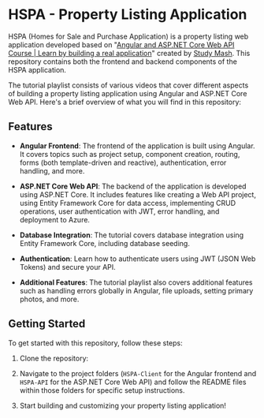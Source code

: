 # HSPA - Property Listing Application

HSPA (Homes for Sale and Purchase Application) is a property listing web application developed based on "[Angular and ASP.NET Core Web API Course | Learn by building a real application](https://www.youtube.com/playlist?list=PL_NVFNExoAxclqXo9fLAeP0G2Qp56Fu8C)" created by [Study Mash](https://www.youtube.com/c/StudyMash). This repository contains both the frontend and backend components of the HSPA application.

The tutorial playlist consists of various videos that cover different aspects of building a property listing application using Angular and ASP.NET Core Web API. Here's a brief overview of what you will find in this repository:

## Features

- **Angular Frontend**: The frontend of the application is built using Angular. It covers topics such as project setup, component creation, routing, forms (both template-driven and reactive), authentication, error handling, and more.

- **ASP.NET Core Web API**: The backend of the application is developed using ASP.NET Core. It includes features like creating a Web API project, using Entity Framework Core for data access, implementing CRUD operations, user authentication with JWT, error handling, and deployment to Azure.

- **Database Integration**: The tutorial covers database integration using Entity Framework Core, including database seeding.

- **Authentication**: Learn how to authenticate users using JWT (JSON Web Tokens) and secure your API.

- **Additional Features**: The tutorial playlist also covers additional features such as handling errors globally in Angular, file uploads, setting primary photos, and more.

## Getting Started

To get started with this repository, follow these steps:

1. Clone the repository:

2. Navigate to the project folders (`HSPA-Client` for the Angular frontend and `HSPA-API` for the ASP.NET Core Web API) and follow the README files within those folders for specific setup instructions.

3. Start building and customizing your property listing application!
